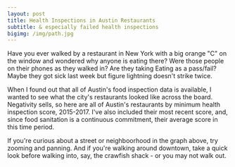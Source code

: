 ```yaml
---
layout: post
title: Health Inspections in Austin Restaurants
subtitle: & especially failed health inspections
bigimg: /img/path.jpg
---
```


Have you ever walked by a restaurant in New York with a big orange "C" on the window and wondered why anyone is eating there? Were those people on their phones as they walked in? Are they taking Eating as a pass/fail? Maybe they got sick last week but figure lightning doesn't strike twice.

When I found out that all of Austin's food inspection data is available, I wanted to see what the city's restaurants looked like across the board. Negativity sells, so here are all of Austin's restaurants by minimum health inspection score, 2015-2017. I've also included their most recent score, and, since food sanitation is a continuous commitment, their average score in this time period.




If you're curious about a street or neighboorhood in the graph above, try zooming and panning. And if you're walking around downtown, take a quick look before walking into, say, the crawfish shack - or you may not walk out.








